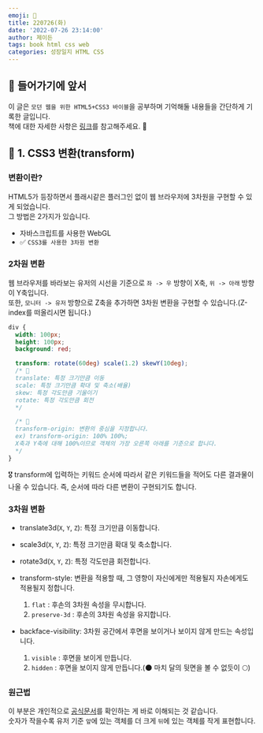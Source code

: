 ```yaml
---
emoji: 📖
title: 220726(화)
date: '2022-07-26 23:14:00'
author: 제이든
tags: book html css web
categories: 성장일지 HTML CSS
---
```


## 🍎 들어가기에 앞서

이 글은 `모던 웹을 위한 HTML5+CSS3 바이블`을 공부하며 기억해둘 내용들을 간단하게 기록한 글입니다. <br/>
책에 대한 자세한 사항은 [링크](https://www.hanbit.co.kr/store/books/look.php?p_code=B8371709349)를 참고해주세요. 👏

## 📖 1. CSS3 변환(transform)

### 변환이란?

HTML5가 등장하면서 플래시같은 플러그인 없이 웹 브라우저에 3차원을 구현할 수 있게 되었습니다.<br/>
그 방법은 2가지가 있습니다.

- 자바스크립트를 사용한 WebGL
- ✅ `CSS3를 사용한 3차원 변환`

### 2차원 변환

웹 브라우저를 바라보는 유저의 시선을 기준으로 `좌 -> 우` 방향이 X축, `위 -> 아래` 방향이 Y축입니다.<br/>
또한, `모니터 -> 유저` 방향으로 Z축을 추가하면 3차원 변환을 구현할 수 있습니다.(Z-index를 떠올리시면 됩니다.)

```css
div {
  width: 100px;
  height: 100px;
  background: red;

  transform: rotate(60deg) scale(1.2) skewY(10deg);
  /* 🌟 
  translate: 특정 크기만큼 이동
  scale: 특정 크기만큼 확대 및 축소(배율)
  skew: 특정 각도만큼 기울이기
  rotate: 특정 각도만큼 회전
  */

  /* 🌟
  transform-origin: 변환의 중심을 지정합니다.
  ex) transform-origin: 100% 100%; 
  X축과 Y축에 대해 100%이므로 객체의 가장 오른쪽 아래를 기준으로 합니다.
  */
}
```

🎖️ transform에 입력하는 키워드 순서에 따라서 같은 키워드들을 적어도 다른 결과물이 나올 수 있습니다. 즉, 순서에 따라 다른 변환이 구현되기도 합니다.

### 3차원 변환

- translate3d(`X`, `Y`, `Z`): 특정 크기만큼 이동합니다.
- scale3d(`X`, `Y`, `Z`): 특정 크기만큼 확대 및 축소합니다.
- rotate3d(`X`, `Y`, `Z`): 특정 각도만큼 회전합니다.
- transform-style: 변환을 적용할 때, 그 영향이 자신에게만 적용될지 자손에게도 적용될지 정합니다.

  1. `flat` : 후손의 3차원 속성을 무시합니다.
  2. `preserve-3d` : 후손의 3차원 속성을 유지합니다.

- backface-visibility: 3차원 공간에서 후면을 보이거나 보이지 않게 만드는 속성입니다.

  1. `visible` : 후면을 보이게 만듭니다.
  2. `hidden` : 후면을 보이지 않게 만듭니다.(🌑 마치 달의 뒷면을 볼 수 없듯이 🌕)

### 원근법

이 부분은 개인적으로 [공식문서](https://developer.mozilla.org/en-US/docs/Web/CSS/perspective)를 확인하는 게 바로 이해되는 것 같습니다.<br/>
숫자가 작을수록 유저 기준 `앞`에 있는 객체를 더 크게 `뒤`에 있는 객체를 작게 표현합니다.

```toc

```
